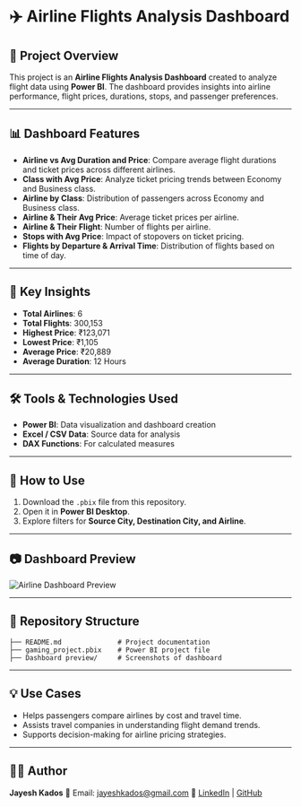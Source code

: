 # ✈️ Airline Flights Analysis Dashboard

## 📌 Project Overview

This project is an **Airline Flights Analysis Dashboard** created to analyze flight data using **Power BI**. The dashboard provides insights into airline performance, flight prices, durations, stops, and passenger preferences.

---

## 📊 Dashboard Features

* **Airline vs Avg Duration and Price**: Compare average flight durations and ticket prices across different airlines.
* **Class with Avg Price**: Analyze ticket pricing trends between Economy and Business class.
* **Airline by Class**: Distribution of passengers across Economy and Business class.
* **Airline & Their Avg Price**: Average ticket prices per airline.
* **Airline & Their Flight**: Number of flights per airline.
* **Stops with Avg Price**: Impact of stopovers on ticket pricing.
* **Flights by Departure & Arrival Time**: Distribution of flights based on time of day.

---

## 📌 Key Insights

* **Total Airlines**: 6
* **Total Flights**: 300,153
* **Highest Price**: ₹123,071
* **Lowest Price**: ₹1,105
* **Average Price**: ₹20,889
* **Average Duration**: 12 Hours

---

## 🛠️ Tools & Technologies Used

* **Power BI**: Data visualization and dashboard creation
* **Excel / CSV Data**: Source data for analysis
* **DAX Functions**: For calculated measures

---

## 🚀 How to Use

1. Download the `.pbix` file from this repository.
2. Open it in **Power BI Desktop**.
3. Explore filters for **Source City, Destination City, and Airline**.

---

## 📷 Dashboard Preview

![Airline Dashboard Preview]([Dashboard%20preview/Screenshot.png](https://github.com/Jayesh-501/Airline-Flight-Dashboard/blob/main/airlines_flights_dashboard.png))

---

## 📎 Repository Structure

```
├── README.md              # Project documentation
├── gaming_project.pbix    # Power BI project file
├── Dashboard preview/     # Screenshots of dashboard
```

---

## 💡 Use Cases

* Helps passengers compare airlines by cost and travel time.
* Assists travel companies in understanding flight demand trends.
* Supports decision-making for airline pricing strategies.

---

## 👨‍💻 Author

**Jayesh Kados**
📧 Email: [jayeshkados@gmail.com](mailto:jayeshkados@gmail.com)
🔗 [LinkedIn](https://www.linkedin.com/) | [GitHub](https://github.com/Jayesh-501)
